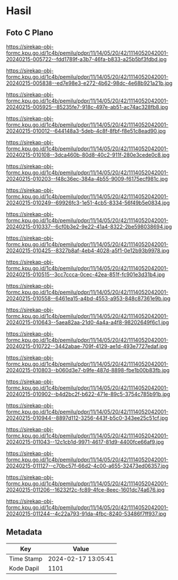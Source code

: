 # Hasil

## Foto C Plano

https://sirekap-obj-formc.kpu.go.id/1c4b/pemilu/pdpr/11/14/05/20/42/1114052042001-20240215-005722--fdd1789f-a3b7-46fa-b833-a25b5bf3fdbd.jpg

https://sirekap-obj-formc.kpu.go.id/1c4b/pemilu/pdpr/11/14/05/20/42/1114052042001-20240215-005838--ed7e98e3-e272-4b62-98dc-4e68b921a21b.jpg

https://sirekap-obj-formc.kpu.go.id/1c4b/pemilu/pdpr/11/14/05/20/42/1114052042001-20240215-005925--85235fe7-918c-497e-ab51-ac74ac328fb8.jpg

https://sirekap-obj-formc.kpu.go.id/1c4b/pemilu/pdpr/11/14/05/20/42/1114052042001-20240215-010012--644148a3-5deb-4c8f-8fbf-f8e51c8ead90.jpg

https://sirekap-obj-formc.kpu.go.id/1c4b/pemilu/pdpr/11/14/05/20/42/1114052042001-20240215-010108--3dca460b-80d8-40c2-911f-280e3cede0c8.jpg

https://sirekap-obj-formc.kpu.go.id/1c4b/pemilu/pdpr/11/14/05/20/42/1114052042001-20240215-010203--f48c36ec-384a-4b55-9009-f6175ecf981c.jpg

https://sirekap-obj-formc.kpu.go.id/1c4b/pemilu/pdpr/11/14/05/20/42/1114052042001-20240215-010249--69926fc3-1e51-4cb5-8334-56f49b5e0834.jpg

https://sirekap-obj-formc.kpu.go.id/1c4b/pemilu/pdpr/11/14/05/20/42/1114052042001-20240215-010337--6cf0b3e2-9e22-41a4-8322-2be598038694.jpg

https://sirekap-obj-formc.kpu.go.id/1c4b/pemilu/pdpr/11/14/05/20/42/1114052042001-20240215-010425--8327b8af-4eb4-4028-a5f1-0e12b93b9978.jpg

https://sirekap-obj-formc.kpu.go.id/1c4b/pemilu/pdpr/11/14/05/20/42/1114052042001-20240215-010515--3cc7ccca-0cec-42ea-851f-fc901e3d31b4.jpg

https://sirekap-obj-formc.kpu.go.id/1c4b/pemilu/pdpr/11/14/05/20/42/1114052042001-20240215-010558--6461ea15-a4bd-4553-a953-848c87361e9b.jpg

https://sirekap-obj-formc.kpu.go.id/1c4b/pemilu/pdpr/11/14/05/20/42/1114052042001-20240215-010643--5aea82aa-21d0-4a4a-a4f8-98202649f6c1.jpg

https://sirekap-obj-formc.kpu.go.id/1c4b/pemilu/pdpr/11/14/05/20/42/1114052042001-20240215-010722--3442abae-709f-4129-ae1d-493e7727edaf.jpg

https://sirekap-obj-formc.kpu.go.id/1c4b/pemilu/pdpr/11/14/05/20/42/1114052042001-20240215-010803--b060d3e7-b9fe-487d-8898-fbe1b00b83fb.jpg

https://sirekap-obj-formc.kpu.go.id/1c4b/pemilu/pdpr/11/14/05/20/42/1114052042001-20240215-010902--b4d2bc2f-b622-471e-89c5-3754c785b91b.jpg

https://sirekap-obj-formc.kpu.go.id/1c4b/pemilu/pdpr/11/14/05/20/42/1114052042001-20240215-010944--8897d112-3256-443f-b5c0-343ee25c51cf.jpg

https://sirekap-obj-formc.kpu.go.id/1c4b/pemilu/pdpr/11/14/05/20/42/1114052042001-20240215-011043--12c1cb1d-9971-4617-81d9-4400fce66af9.jpg

https://sirekap-obj-formc.kpu.go.id/1c4b/pemilu/pdpr/11/14/05/20/42/1114052042001-20240215-011127--c70bc57f-66d2-4c00-a655-32473ed06357.jpg

https://sirekap-obj-formc.kpu.go.id/1c4b/pemilu/pdpr/11/14/05/20/42/1114052042001-20240215-011206--16232f2c-fc89-4fce-8eec-1601dc74a676.jpg

https://sirekap-obj-formc.kpu.go.id/1c4b/pemilu/pdpr/11/14/05/20/42/1114052042001-20240215-011244--4c22a793-91da-4fbc-8240-53486f7ff937.jpg


## Metadata

| Key        | Value               |
| ---------- | ------------------- |
| Time Stamp | 2024-02-17 13:05:41 |
| Kode Dapil | 1101                |



